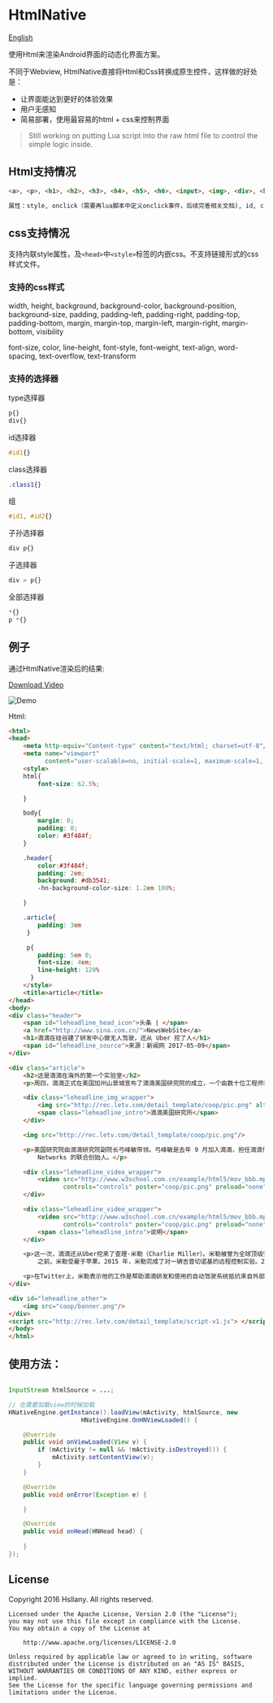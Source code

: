 HtmlNative
========

[English](README_English.md)

使用Html来渲染Android界面的动态化界面方案。

不同于Webview, HtmlNative直接将Html和Css转换成原生控件，这样做的好处是：

- 让界面能达到更好的体验效果
- 用户无感知
- 简易部署，使用最容易的html + css来控制界面

> Still working on putting Lua script into the raw html file to control the simple logic inside.

## Html支持情况

```html
<a>, <p>, <h1>, <h2>, <h3>, <h4>, <h5>, <h6>, <input>, <img>, <div>, <br>, <iframe>

属性：style, onclick（需要再lua脚本中定义onclick事件，后续完善相关文档), id, class, href(for <a>), src(for <img>)
```

## css支持情况

支持内联style属性，及```<head>```中```<style>```标签的内嵌css。不支持链接形式的css样式文件。

### 支持的css样式

width, height, background, background-color, background-position, background-size, padding, padding-left, padding-right, padding-top, padding-bottom, margin, margin-top, margin-left, margin-right, margin-bottom, visibility

font-size, color, line-height, font-style, font-weight, text-align, word-spacing, text-overflow, text-transform

### 支持的选择器

type选择器

```css
p{}
div{}
```

id选择器

```css
#id1{}
```

class选择器

```css
.class1{}
```

组

```css
#id1, #id2{}
```

子孙选择器

```css
div p{}
```

子选择器

```css
div > p{}
```

全部选择器

```css
*{}
p *{}
```


## 例子

通过HtmlNative渲染后的结果:

[Download Video](doc/screen1.mp4)

![Demo](doc/screen1.jpg)

Html:

```html
<html>
<head>
    <meta http-equiv="Content-type" content="text/html; charset=utf-8"/>
    <meta name="viewport"
          content="user-scalable=no, initial-scale=1, maximum-scale=1, minimum-scale=1"/>
    <style>
	html{
		font-size: 62.5%;

	}

	body{
		margin: 0;
		padding: 0;
		color: #3f484f;
	}

	.header{
	    color:#3f484f;
		padding: 2em;
		background: #db3541;
		-hn-background-color-size: 1.2em 100%;

	}

	.article{
	    padding: 3em
	 }

	 p{
	    padding: 5em 0;
	    font-size: 4em;
	    line-height: 120%
	  }
    </style>
    <title>article</title>
</head>
<body>
<div class="header">
    <span id="leheadline_head_icon">头条 | </span>
    <a href="http://www.sina.com.cn/">NewsWebSite</a>
    <h1>滴滴在硅谷建了研发中心做无人驾驶，还从 Uber 挖了人</h1>
    <span id="leheadline_source">来源：新闻网 2017-05-09</span>
</div>

<div class="article">
    <h2>这是滴滴在海外的第一个实验室</h2>
    <p>周四，滴滴正式在美国加州山景城宣布了滴滴美国研究院的成立，一个由数十位工程师和研究人员组成的团队，已经入驻这里，从大数据安全和无人驾驶两个方向展开研究。</p>

    <div class="leheadline_img_wrapper">
        <img src="http://rec.letv.com/detail_template/coop/pic.png" alt="新闻说明"/>
        <span class="leheadline_intro">滴滴美国研究所</span>
    </div>

    <img src="http://rec.letv.com/detail_template/coop/pic.png"/>

    <p>美国研究院由滴滴研究院副院长弓峰敏带领。弓峰敏是去年 9 月加入滴滴，担任滴滴信息安全战略副总裁和滴滴研究院副院长，并开始组建美国研究院。加盟滴滴之前，他是安全公司 Palo Alto
        Networks 的联合创始人。</p>

    <div class="leheadline_video_wrapper">
        <video src="http://www.w3school.com.cn/example/html5/mov_bbb.mp4" type="video/mp4"
               controls="controls" poster="coop/pic.png" preload="none"></video>
    </div>

    <div class="leheadline_video_wrapper">
        <video src="http://www.w3school.com.cn/example/html5/mov_bbb.mp4" type="video/mp4"
               controls="controls" poster="coop/pic.png" preload="none"></video>
        <span class="leheadline_intro">说明</span>
    </div>

    <p>这一次，滴滴还从Uber挖来了查理·米勒（Charlie Miller）。米勒被誉为全球顶级安全专家，曾是一名黑客，从事苹果越狱和安全研究，在加入 Uber
        之前，米勒受雇于苹果。2015 年，米勒完成了对一辆吉普切诺基的远程控制实验。2015 年 9 月，他加入Uber担任汽车安全工程师。</p>

    <p>在Twitter上，米勒表示他的工作是帮助滴滴研发和使用的自动驾驶系统抵抗来自外部的攻击和威胁。在宣布加入滴滴美国研究院的消息之后，他又发布推文表示实验室正在招人。</p>
</div>

<div id="leheadline_other">
    <img src="coop/banner.png"/>
</div>
<script src="http://rec.letv.com/detail_template/script-v1.js"> </script>
</body>
</html>
```

## 使用方法：

```java

InputStream htmlSource = ...;

// 在需要加载view的时候加载
HNativeEngine.getInstance().loadView(mActivity, htmlSource, new
                    HNativeEngine.OnHNViewLoaded() {

    @Override
    public void onViewLoaded(View v) {
        if (mActivity != null && !mActivity.isDestroyed()) {
            mActivity.setContentView(v);
        }
    }

    @Override
    public void onError(Exception e) {

    }

    @Override
    public void onHead(HNHead head) {
        
    }
});

```


## License

Copyright 2016 Hsllany. All rights reserved.

    Licensed under the Apache License, Version 2.0 (the "License");
    you may not use this file except in compliance with the License.
    You may obtain a copy of the License at

        http://www.apache.org/licenses/LICENSE-2.0

    Unless required by applicable law or agreed to in writing, software
    distributed under the License is distributed on an "AS IS" BASIS,
    WITHOUT WARRANTIES OR CONDITIONS OF ANY KIND, either express or implied.
    See the License for the specific language governing permissions and
    limitations under the License.

